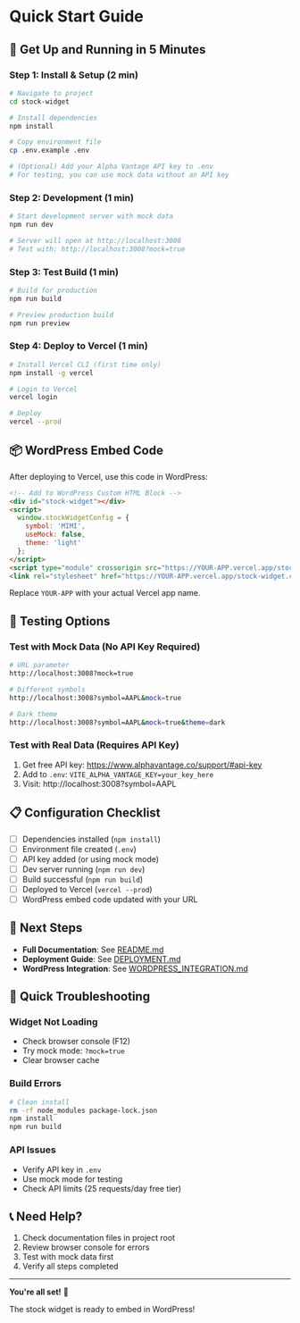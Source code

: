 # Quick Start Guide

## 🚀 Get Up and Running in 5 Minutes

### Step 1: Install & Setup (2 min)

```bash
# Navigate to project
cd stock-widget

# Install dependencies
npm install

# Copy environment file
cp .env.example .env

# (Optional) Add your Alpha Vantage API key to .env
# For testing, you can use mock data without an API key
```

### Step 2: Development (1 min)

```bash
# Start development server with mock data
npm run dev

# Server will open at http://localhost:3008
# Test with: http://localhost:3008?mock=true
```

### Step 3: Test Build (1 min)

```bash
# Build for production
npm run build

# Preview production build
npm run preview
```

### Step 4: Deploy to Vercel (1 min)

```bash
# Install Vercel CLI (first time only)
npm install -g vercel

# Login to Vercel
vercel login

# Deploy
vercel --prod
```

## 📦 WordPress Embed Code

After deploying to Vercel, use this code in WordPress:

```html
<!-- Add to WordPress Custom HTML Block -->
<div id="stock-widget"></div>
<script>
  window.stockWidgetConfig = {
    symbol: 'MIMI',
    useMock: false,
    theme: 'light'
  };
</script>
<script type="module" crossorigin src="https://YOUR-APP.vercel.app/stock-widget.js"></script>
<link rel="stylesheet" href="https://YOUR-APP.vercel.app/stock-widget.css">
```

Replace `YOUR-APP` with your actual Vercel app name.

## 🧪 Testing Options

### Test with Mock Data (No API Key Required)

```bash
# URL parameter
http://localhost:3008?mock=true

# Different symbols
http://localhost:3008?symbol=AAPL&mock=true

# Dark theme
http://localhost:3008?symbol=AAPL&mock=true&theme=dark
```

### Test with Real Data (Requires API Key)

1. Get free API key: https://www.alphavantage.co/support/#api-key
2. Add to `.env`: `VITE_ALPHA_VANTAGE_KEY=your_key_here`
3. Visit: http://localhost:3008?symbol=AAPL

## 📋 Configuration Checklist

- [ ] Dependencies installed (`npm install`)
- [ ] Environment file created (`.env`)
- [ ] API key added (or using mock mode)
- [ ] Dev server running (`npm run dev`)
- [ ] Build successful (`npm run build`)
- [ ] Deployed to Vercel (`vercel --prod`)
- [ ] WordPress embed code updated with your URL

## 🔗 Next Steps

- **Full Documentation**: See [README.md](../README.md)
- **Deployment Guide**: See [DEPLOYMENT.md](DEPLOYMENT.md)
- **WordPress Integration**: See [WORDPRESS_INTEGRATION.md](WORDPRESS_INTEGRATION.md)

## 🐛 Quick Troubleshooting

### Widget Not Loading
- Check browser console (F12)
- Try mock mode: `?mock=true`
- Clear browser cache

### Build Errors
```bash
# Clean install
rm -rf node_modules package-lock.json
npm install
npm run build
```

### API Issues
- Verify API key in `.env`
- Use mock mode for testing
- Check API limits (25 requests/day free tier)

## 📞 Need Help?

1. Check documentation files in project root
2. Review browser console for errors
3. Test with mock data first
4. Verify all steps completed

---

**You're all set!** 🎉

The stock widget is ready to embed in WordPress!
